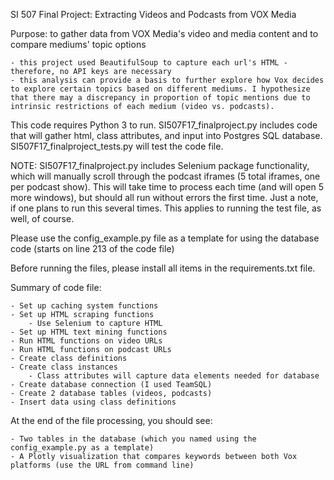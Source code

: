 SI 507 Final Project: Extracting Videos and Podcasts from VOX Media

Purpose: to gather data from VOX Media's video and media content and to compare mediums' topic options

	- this project used BeautifulSoup to capture each url's HTML - therefore, no API keys are necessary
	- this analysis can provide a basis to further explore how Vox decides to explore certain topics based on different mediums. I hypothesize that there may a discrepancy in proportion of topic mentions due to intrinsic restrictions of each medium (video vs. podcasts).

This code requires Python 3 to run. SI507F17_finalproject.py includes code that will gather html, class attributes, and input into Postgres SQL database. SI507F17_finalproject_tests.py will test the code file.

NOTE: SI507F17_finalproject.py includes Selenium package functionality, which will manually scroll through the podcast iframes (5 total iframes, one per podcast show). This will take time to process each time (and will open 5 more windows), but should all run without errors the first time. Just a note, if one plans to run this several times. This applies to running the test file, as well, of course.

Please use the config_example.py file as a template for using the database code (starts on line 213 of the code file)

Before running the files, please install all items in the requirements.txt file.

Summary of code file:

	- Set up caching system functions
	- Set up HTML scraping functions 
		- Use Selenium to capture HTML
	- Set up HTML text mining functions
	- Run HTML functions on video URLs
	- Run HTML functions on podcast URLs
	- Create class definitions
	- Create class instances
		- Class attributes will capture data elements needed for database
	- Create database connection (I used TeamSQL)
	- Create 2 database tables (videos, podcasts)
	- Insert data using class definitions

At the end of the file processing, you should see:

	- Two tables in the database (which you named using the config_example.py as a template)
	- A Plotly visualization that compares keywords between both Vox platforms (use the URL from command line)